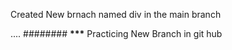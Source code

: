 Created New brnach named div in the main branch

....
########
**\*\*\*** Practicing New Branch in git hub
